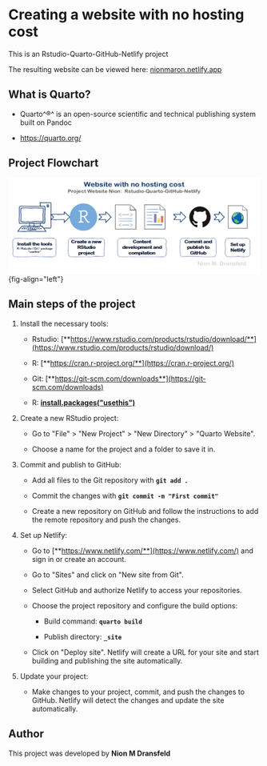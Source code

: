 # **Creating a website with no hosting cost**

This is an Rstudio-Quarto-GitHub-Netlify project

The resulting website can be viewed here: [nionmaron.netlify.app](https://nionmaron.netlify.app)

## **What is Quarto?**

-   Quarto^®^ is an open-source scientific and technical publishing system built on Pandoc

-   <https://quarto.org/>

## Project Flowchart

![](images/Website%20Nion%20Flowchart.png){fig-align="left"}

## Main steps of the project

1.  Install the necessary tools:

    -   Rstudio: [**https://www.rstudio.com/products/rstudio/download/**](https://www.rstudio.com/products/rstudio/download/)

    -   R: [**https://cran.r-project.org/**](https://cran.r-project.org/)

    -   Git: [**https://git-scm.com/downloads**](https://git-scm.com/downloads)

    -   R: [**install.packages("usethis")**](https://cloud.r-project.org/web/packages/usethis/index.html)

2.  Create a new RStudio project:

    -   Go to "File" \> "New Project" \> "New Directory" \> "Quarto Website".

    -   Choose a name for the project and a folder to save it in.

3.  Commit and publish to GitHub:

    -   Add all files to the Git repository with **`git add .`**

    -   Commit the changes with **`git commit -m "First commit"`**

    -   Create a new repository on GitHub and follow the instructions to add the remote repository and push the changes.

4.  Set up Netlify:

    -   Go to [**https://www.netlify.com/**](https://www.netlify.com/) and sign in or create an account.

    -   Go to "Sites" and click on "New site from Git".

    -   Select GitHub and authorize Netlify to access your repositories.

    -   Choose the project repository and configure the build options:

        -   Build command: **`quarto build`**

        -   Publish directory: **`_site`**

    -   Click on "Deploy site". Netlify will create a URL for your site and start building and publishing the site automatically.

5.  Update your project:

    -   Make changes to your project, commit, and push the changes to GitHub. Netlify will detect the changes and update the site automatically.

## **Author**

This project was developed by **Nion M Dransfeld**
